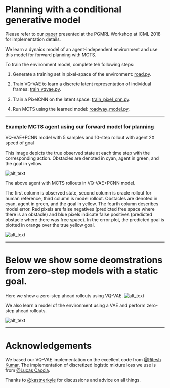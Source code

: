 # Planning with a conditional generative model 

Please refer to our [paper](https://github.com/johannah/trajectories/blob/master/icml18-vqvae-model-camera-ready.pdf) presented at the PGMRL Workshop at ICML 2018 for implementation details.

We learn a dynaics model of an agent-independent environment and use this model for forward planning with MCTS. 

To train the environment model, complete teh following steps: 

1) Generate a training set in pixel-space of the environment: 
[road.py](https://github.com/johannah/trajectories/blob/master/trajectories/road.py).

2) Train VQ-VAE to learn a discrete latent representation of individual frames:
[train_vqvae.py](https://github.com/johannah/trajectories/blob/master/trajectories/train_vqvae.py).

3) Train a PixelCNN on the latent space:
[train_pixel_cnn.py](https://github.com/johannah/trajectories/blob/master/trajectories/train_pixel_cnn.py).

4) Run MCTS using the learned model: 
[roadway_model.py](https://github.com/johannah/trajectories/blob/master/examples/roadway_model.py).

--- 

### Example MCTS agent using our forward model for planning 

VQ-VAE+PCNN model with 5 samples and 10-step rollout with agent 2X speed of goal

This image depicts the true observed state at each time step with the corresponding action.  Obstacles are denoted in cyan, agent in green, and the goal in yellow.

![alt_text](https://github.com/johannah/trajectories/blob/master/imgs/10-step-fast.gif)

The above agent with MCTS rollouts in VQ-VAE+PCNN model.

The first column is observed state, second column is oracle rollout for human reference, third column is model rollout. Obstacles are denoted in cyan, agent in green, and the goal in yellow. The fourth column describes model error. Red pixels are false negatives (predicted free space where there is an obstacle) and blue pixels indicate false positives (predicted obstacle where there was free space). In the error plot, the predicted goal is plotted in orange over the true yellow goal.

![alt_text](https://github.com/johannah/trajectories/blob/master/imgs/10-step-playout.gif)

---
# Below we show some deomstrations from zero-step models with a static goal. 
Here we show a zero-step ahead rollouts using VQ-VAE. 
![alt_text](https://github.com/johannah/trajectories/blob/master/imgs/true_step_seed_930_vqvae.gif)

We also learn a model of the environment using a VAE and perform zero-step ahead rollouts.  

![alt_text](https://github.com/johannah/trajectories/blob/master/imgs/true_step_seed_930_vae.gif)

---
# Acknowledgements

We based our VQ-VAE implementation on the excellent code from [@Ritesh Kumar](https://github.com/ritheshkumar95/vq-vae-exps). 
The implementation of discretized logistic mixture loss we use is from [@Lucas Caccia](https://github.com/pclucas14/pixel-cnn-pp/blob/master/utils.py).

Thanks to [@kastnerkyle](https://github.com/kastnerkyle) for discussions and advice on all things.

